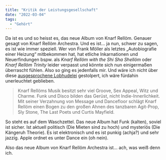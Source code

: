 ```yaml
---
title: "Kritik der Leistungsgesellschaft"
date: "2022-03-04"
tags:
  - "Gehört"
---
```


Da ist es und so heisst es, das neue Album von Knarf Rellöm. Genauer gesagt von Knarf Rellöm Archestra. Und es ist… ja nun, schwer zu sagen, es ist wie immer speziell. Wer von Frank Möller als letztes „Autobiografie einer Heizung“ mitbekommen hat, hat etliche Inkarnationen und Neuerfindungen bspw. als _Knarf Rellöm with the Shi Sha Shellöm_ oder _Knarf Rellöm Trinity_ leider verpasst und könnte sich nun einigermaßen überrascht fühlen. Also so ging es jedenfalls mir. Und wäre ich nicht über diese [ausgesprochene Lobhudelei](https://www.jungewelt.de/artikel/421937.pop-ich-zahl-das-nicht-mehr.html) gestolpert, ich wäre fürdahin unerleuchtet geblieben.

> Knarf Rellöms Musik besitzt sehr viel Groove, Sex Appeal, Witz und Charme. Funk und Disco bilden das Gerüst, nicht Indie-Innerlichkeit. Mit seiner Verzahnung von Message und Dancefloor schlägt Knarf Rellöm einen Bogen zu den großen Ahnen des tanzbaren Agit-Prop, Sly Stone, The Last Poets und Curtis Mayfield.

So steht es auf dem Waschzettel. Das neue Album hat Funk (kalten), soviel ist sicher. Ist aktuell politisch (Die Mieten sind zu hoch) und mysteriös (Die Kängeruh Theorie). Es ist elektronisch und es ist punkig (achja?) und sehr jazzig. Apple ordnet es unter Dance ein (oh nein).

Also das neue Album von Knarf Rellöm Archestra ist… ach, was weiß denn ich.
